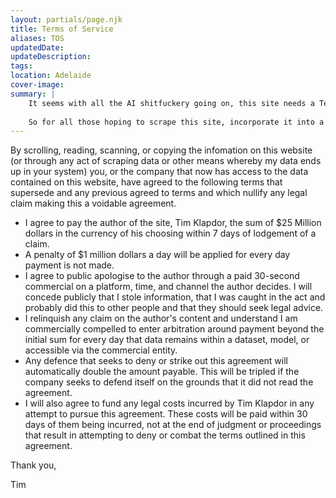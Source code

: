 ```yaml
---
layout: partials/page.njk
title: Terms of Service
aliases: TOS
updatedDate:
updateDescription: 
tags:
location: Adelaide
cover-image: 
summary: | 
    It seems with all the AI shitfuckery going on, this site needs a Terms of Service. 
    
    So for all those hoping to scrape this site, incorporate it into a data set, use my words, images, concepts and ideas please be aware…. 
---
```


By scrolling, reading, scanning, or copying the infomation on this website (or through any act of scraping data or other means whereby my data ends up in your system) you, or the company that now has access to the data contained on this website, have agreed to the following terms that supersede and any previous agreed to terms and which nullify any legal claim making this a voidable agreement. 

- I agree to pay the author of the site, Tim Klapdor, the sum of $25 Million dollars in the currency of his choosing within 7 days of lodgement of a claim. 
- A penalty of $1 million dollars a day will be applied for every day payment is not made. 
- I agree to public apologise to the author through a paid 30-second commercial on a platform, time, and channel the author decides. I will concede publicly that I stole information, that I was caught in the act and probably did this to other people and that they should seek legal advice. 
- I relinquish any claim on the author's content and understand I am commercially compelled to enter arbitration around payment beyond the initial sum for every day that data remains within a dataset, model, or accessible via the commercial entity. 
- Any defence that seeks to deny or strike out this agreement will automatically double the amount payable. This will be tripled if the company seeks to defend itself on the grounds that it did not read the agreement. 
- I will also agree to fund any legal costs incurred by Tim Klapdor in any attempt to pursue this agreement. These costs will be paid within 30 days of them being incurred, not at the end of judgment or proceedings that result in attempting to deny or combat the terms outlined in this agreement. 

Thank you, 

Tim